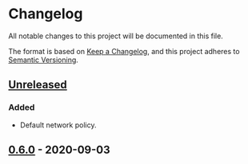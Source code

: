 # Changelog

All notable changes to this project will be documented in this file.

The format is based on [Keep a Changelog](https://keepachangelog.com/en/1.0.0/),
and this project adheres to [Semantic Versioning](https://semver.org/spec/v2.0.0.html).



## [Unreleased]

### Added

- Default network policy.

## [0.6.0] - 2020-09-03


[Unreleased]: https://github.com/giantswarm/release-operator/compare/v0.6.0...HEAD
[0.6.0]: https://github.com/giantswarm/release-operator/releases/tag/v0.6.0
